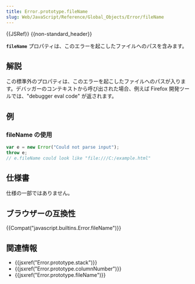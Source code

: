 ```yaml
---
title: Error.prototype.fileName
slug: Web/JavaScript/Reference/Global_Objects/Error/fileName
---
```


{{JSRef}} {{non-standard_header}}

**`fileName`** プロパティは、このエラーを起こしたファイルへのパスを含みます。

## 解説

この標準外のプロパティは、このエラーを起こしたファイルへのパスが入ります。デバッガーのコンテキストから呼び出された場合、例えば Firefox 開発ツールでは、"debugger eval code" が返されます。

## 例

### fileName の使用

```js
var e = new Error("Could not parse input");
throw e;
// e.fileName could look like "file:///C:/example.html"
```

## 仕様書

仕様の一部ではありません。

## ブラウザーの互換性

{{Compat("javascript.builtins.Error.fileName")}}

## 関連情報

- {{jsxref("Error.prototype.stack")}}
- {{jsxref("Error.prototype.columnNumber")}}
- {{jsxref("Error.prototype.fileName")}}
